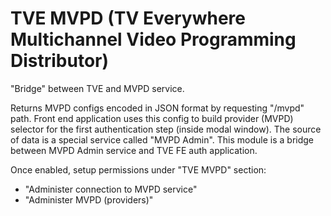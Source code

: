 TVE MVPD (TV Everywhere Multichannel Video Programming Distributor)
=====================================
"Bridge" between TVE and MVPD service.

Returns MVPD configs encoded in JSON format by requesting "/mvpd" path.
Front end application uses this config to build provider (MVPD) selector for the
first authentication step (inside modal window).
The source of data is a special service called "MVPD Admin".
This module is a bridge between MVPD Admin service and TVE FE auth application.

Once enabled, setup permissions under "TVE MVPD" section:
 - "Administer connection to MVPD service"
 - "Administer MVPD (providers)"
